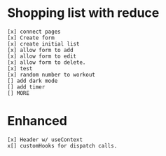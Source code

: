 # Shopping list with reduce

    [x] connect pages
    [x] Create form
    [x] create initial list
    [x] allow form to add
    [x] allow form to edit
    [x] allow form to delete.
    [x] test
    [x] random number to workout
    [] add dark mode
    [] add timer
    [] MORE

# Enhanced

    [x] Header w/ useContext
    x[] customHooks for dispatch calls.
